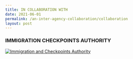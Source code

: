 ```yaml
---
title: IN COLLABORATION WITH
date: 2021-06-01
permalink: /an-inter-agency-collaboration/collaboration
layout: post
---
```

### IMMIGRATION CHECKPOINTS AUTHORITY

<a href="https://www.ica.gov.sg"><img src="/images/logo-ica.svg" alt="Immigration and Checkpoints Authority" /></a>